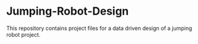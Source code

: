 # Jumping-Robot-Design
This repository contains project files for a data driven design of a jumping robot project.
